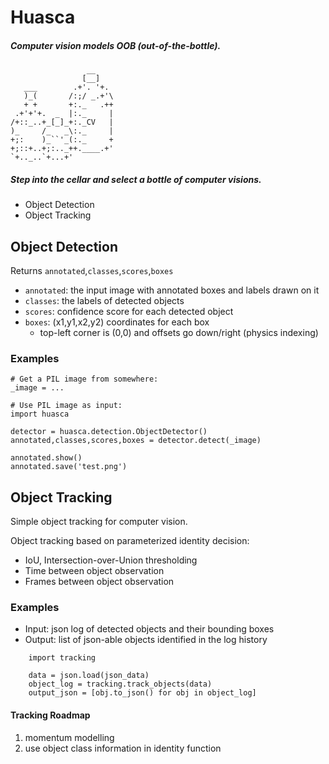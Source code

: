 # Huasca

##### Computer vision models OOB (out-of-the-bottle).

                     __
                    [__]
       ___        .+'. '+.
       )_(       /:;/ _.+'\
       + +       +:._   .++
     .+'+'+.  _  |:._     |
    /+::_..+_[_]_+:._CV   |
    )_     /_   _\:._     |
    +;:    )_``'_(:._     +
    +;::+..+;:.._++.____.+'
    `+.._..`+...+'

##### Step into the cellar and select a bottle of computer visions.

  * Object Detection
  * Object Tracking

## Object Detection

Returns `annotated`,`classes`,`scores`,`boxes`

  * `annotated`: the input image with annotated boxes and labels drawn on it
  * `classes`: the labels of detected objects
  * `scores`: confidence score for each detected object
  * `boxes`: (x1,y1,x2,y2) coordinates for each box
    * top-left corner is (0,0) and offsets go down/right (physics indexing)

### Examples

    # Get a PIL image from somewhere:
    _image = ...
    
    # Use PIL image as input:
    import huasca

    detector = huasca.detection.ObjectDetector()
    annotated,classes,scores,boxes = detector.detect(_image)

    annotated.show()
    annotated.save('test.png')


## Object Tracking

Simple object tracking for computer vision.

Object tracking based on parameterized identity decision:

  * IoU, Intersection-over-Union thresholding
  * Time between object observation
  * Frames between object observation

### Examples

  * Input: json log of detected objects and their bounding boxes
  * Output: list of json-able objects identified in the log history

```
    import tracking

    data = json.load(json_data)
    object_log = tracking.track_objects(data)
    output_json = [obj.to_json() for obj in object_log]
```

#### Tracking Roadmap

  1. momentum modelling
  2. use object class information in identity function

